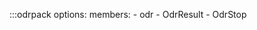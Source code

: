 :::odrpack
    options:
        members:
            - odr
            - OdrResult
            - OdrStop